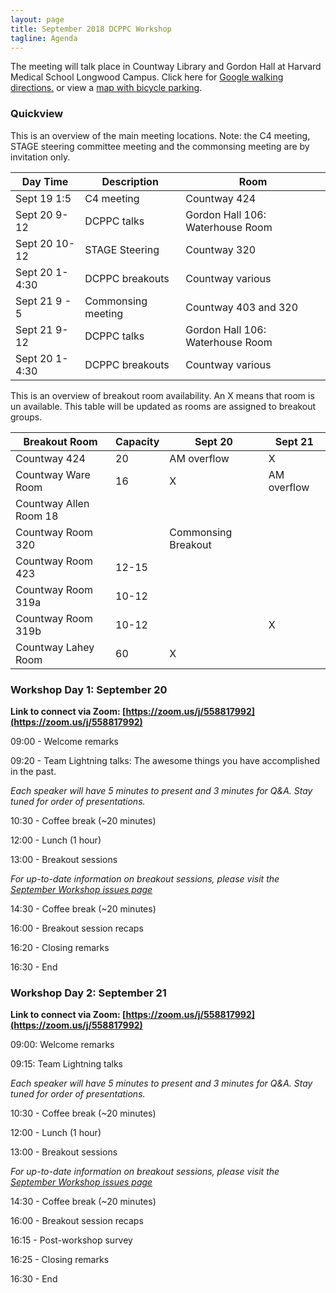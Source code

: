 ```yaml
---
layout: page
title: September 2018 DCPPC Workshop 
tagline: Agenda
---
```


The meeting will talk place in Countway Library and Gordon Hall at Harvard Medical School Longwood Campus. Click here for [Google walking directions.](https://www.google.com/maps/dir/Gordon+Hall,+Shattuck+Street,+Boston,+MA/Countway+Library+of+Medicine,+10+Shattuck+St+%233,+Boston,+MA+02115/@42.3352828,-71.1085149,16z/data=!4m14!4m13!1m5!1m1!1s0x89e3798ebbab6f27:0xcfd5113ca9f2d0d!2m2!1d-71.104215!2d42.3356451!1m5!1m1!1s0x89e3798eb633f88d:0xc932ca88d645da0b!2m2!1d-71.1036369!2d42.3351663!3e2) or view a [map with bicycle parking](https://github.com/dcppc/2018-september-workshop/issues/14).

### Quickview

This is an overview of the main meeting locations. Note: the C4 meeting, STAGE steering committee meeting and the commonsing meeting are by invitation only. 

Day Time | Description | Room 
--- | --- | --- 
Sept 19 1:5 | C4 meeting  | Countway 424
Sept 20 9-12 | DCPPC talks | Gordon Hall 106: Waterhouse Room 
Sept 20 10-12 | STAGE Steering | Countway 320
Sept 20 1-4:30 | DCPPC breakouts |  Countway various
Sept 21 9 - 5 | Commonsing meeting | Countway 403 and 320 
Sept 21 9-12 | DCPPC talks | Gordon Hall 106: Waterhouse Room 
Sept 20 1-4:30 | DCPPC breakouts |  Countway various

This is an overview of breakout room availability. An X means that room is un available. This table will be updated as rooms are assigned to breakout groups.

Breakout Room | Capacity | Sept 20 | Sept 21
--- | --- | --- | --- 
Countway 424 | 20 | AM overflow | X
Countway Ware Room | 16 | X | AM overflow 
Countway Allen Room 18 | | | 
Countway Room 320 | | Commonsing Breakout| 
Countway Room 423 | 12-15 | | 
Countway Room 319a | 10-12 | | 
Countway Room 319b | 10-12 | | X
Countway Lahey Room | 60 | X |  



### Workshop Day 1: September 20

**Link to connect via Zoom: [https://zoom.us/j/558817992](https://zoom.us/j/558817992)**

09:00 - Welcome remarks 
 
09:20 - Team Lightning talks: The awesome things you have accomplished in the past.
  
_Each speaker will have 5 minutes to present and 3 minutes for Q&A.
Stay tuned for order of presentations._

10:30 - Coffee break (~20 minutes)
 
12:00 -  Lunch (1 hour)         

13:00 -  Breakout sessions

_For up-to-date information on breakout sessions, please visit the [September Workshop issues page](https://github.com/dcppc/2018-september-workshop/issues)_

14:30 - Coffee break (~20 minutes)

16:00 - Breakout session recaps
 
16:20 - Closing remarks

16:30 - End


### Workshop Day 2: September 21

**Link to connect via Zoom: [https://zoom.us/j/558817992](https://zoom.us/j/558817992)**

09:00: Welcome remarks
 
09:15: Team Lightning talks

_Each speaker will have 5 minutes to present and 3 minutes for Q&A.
Stay tuned for order of presentations._

10:30 - Coffee break (~20 minutes)
 
12:00 -  Lunch (1 hour)         

13:00 -  Breakout sessions

_For up-to-date information on breakout sessions, please visit the [September Workshop issues page](https://github.com/dcppc/2018-september-workshop/issues)_

14:30 - Coffee break (~20 minutes)

16:00 - Breakout session recaps

16:15 - Post-workshop survey
 
16:25 - Closing remarks

16:30 - End
 